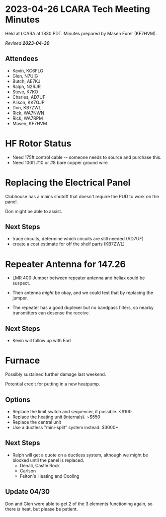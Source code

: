 # 2023-04-26 LCARA Tech Meeting Minutes

Held at LCARA at 1830 PDT. Minutes prepared by Masen Furer (KF7HVM).

_Revised **2023-04-30**_

## Attendees

* Kevin, KC6FLG
* Glen, N7UIG
* Butch, AE7KJ
* Ralph, N2RJR
* Steve, K7KO
* Charles, AD7UF
* Alison, KK7GJP
* Don, KB7ZWL
* Rick, WA7NWN
* Rick, WA7RPM
* Masen, KF7HVM

# HF Rotor Status

* Need 175ft control cable -- someone needs to source and purchase this.
* Need 100ft #10 or #8 bare copper ground wire

# Replacing the Electrical Panel

Clubhouse has a mains shutoff that doesn't require the PUD to work on the panel.

Don might be able to assist.

## Next Steps

* trace circuits, determine which circuits are still needed (AD7UF)
* create a cost estimate for off the shelf parts (KB7ZWL)

# Repeater Antenna for 147.26

* LMR 400 Jumper between repeater antenna and heliax could be suspect.
* Then antenna _might_ be okay, and we could test that by replacing the jumper.

* The repeater has a good duplexer but no bandpass filters, so nearby
  transmitters can desense the receive.

## Next Steps

* Kevin will follow up with Earl

# Furnace

Possibly sustained further damage last weekend.

Potential credit for putting in a new heatpump.

## Options

* Replace the limit switch and sequencer, if possible. <$100
* Replace the heating unit (internals). ~$550
* Replace the central unit
* Use a ductless "mini-split" system instead. $3000+

## Next Steps

* Ralph will get a quote on a ductless system, although we might be blocked until the
  panel is replaced.
  * Denali, Castle Rock
  * Carlson
  * Felton's Heating and Cooling

## Update 04/30

Don and Glen were able to get 2 of the 3 elements functioning again,
so there _is_ heat, but please be patient.

